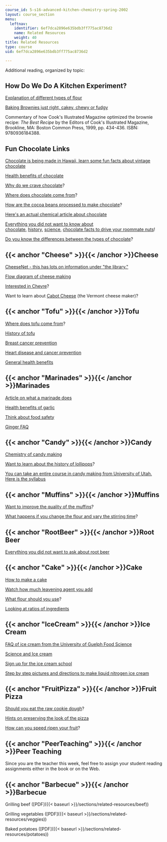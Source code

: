 ```yaml
---
course_id: 5-s16-advanced-kitchen-chemistry-spring-2002
layout: course_section
menu:
  leftnav:
    identifier: 6ef7dca2896e635bdb3ff775ac8736d2
    name: Related Resources
    weight: 40
title: Related Resources
type: course
uid: 6ef7dca2896e635bdb3ff775ac8736d2

---
```


Additional reading, organized by topic:

How Do We Do A Kitchen Experiment?
----------------------------------

[Explanation of different types of flour](http://www.taunton.com/finecooking/articles/choosing-flour-for-baking.aspx)

[Baking Brownies just right, cakey, chewy or fudgy](http://www.taunton.com/finecooking/articles/how-to/brownies-chewy-cakey-fudgy.aspx)

Commentary of how Cook's Illustrated Magazine optimized the brownie recipe: _The Best Recipe_ by the Editors of Cook's Illustrated Magazine, Brookline, MA: Boston Common Press, 1999, pp. 434-436. ISBN: 9780936184388.

Fun Chocolate Links
-------------------

[Chocolate is being made in Hawaii, learn some fun facts about vintage chocolate](http://www.hawaiianchocolate.com/)

[Health benefits of chocolate](http://www.exploratorium.edu/exploring/exploring_chocolate/choc_7.html)

[Why do we crave chocolate](http://www.exploratorium.edu/exploring/exploring_chocolate/choc_8.html)?

[Where does chocolate come from](http://www.exploratorium.edu/exploring/exploring_chocolate/choc_2.html)?

[How are the cocoa beans processed to make chocolate](http://www.foodsci.uoguelph.ca/deicon/chocolate.gif)?

[Here's an actual chemical article about chocolate](http://pubs.acs.org/cen/whatstuff/stuff/7849sci5.html)

[Everything you did not want to know about chocolate](http://web.archive.org/web/20030608213756/www.cbc.ca/news/indepth/chocolate/), [history](http://web.archive.org/web/20030620155502/www.cbc.ca/news/indepth/chocolate/history.html), [science](http://web.archive.org/web/20030707140906/www.cbc.ca/news/indepth/chocolate/science.html), [chocolate facts to drive your roommate nuts](http://web.archive.org/web/20011116215817/www.cbc.ca/news/indepth/chocolate/nuts.html)!

[Do you know the differences between the types of chocolate](http://www.taunton.com/finecooking/articles/sorting-out-chocolate.aspx)?

{{< anchor "Cheese" >}}{{< /anchor >}}Cheese
--------------------------------------------

[CheeseNet - this has lots on information under "the library."](http://web.archive.org/web/20020122062720/http://cheesenet.wgx.com/)

[Flow diagram of cheese making](http://web.archive.org/web/20020611182850/http://www.ebs.hw.ac.uk/SDA/cheese2.html)

[Interested in Chevre](http://www.cypressgrovechevre.com/experience/section_2.1.html)?

Want to learn about [Cabot Cheese](http://www.cabotcheese.com/) (the Vermont cheese maker)?

{{< anchor "Tofu" >}}{{< /anchor >}}Tofu
----------------------------------------

[Where does tofu come from](http://www.soymilkmaker.com/making_tofu.html)?

[History of tofu](http://www.soya.be/history-of-tofu.php)

[Breast cancer prevention](http://www.mnwelldir.org/docs/cancer2/breast.htm#Soy)

[Heart disease and cancer prevention](http://www.cancertutor.com/Prevention.html)

[General health benefits](http://web.archive.org/web/20040817094617/http://ndnd.essortment.com/soyhealthbenef_rsdr.htm)

{{< anchor "Marinades" >}}{{< /anchor >}}Marinades
--------------------------------------------------

[Article on what a marinade does](http://www.foodproductdesign.com/articles/2000/06/mastering-marinades.aspx)

[Health benefits of garlic](http://www.garlic-central.com/garlic-health-summary.html)

[Think about food safety](https://www.eatright.org/homefoodsafety/four-steps/refrigerate/how-to-marinate-safely)

[Ginger FAQ](http://www.gingersoftware.com/faq/)

{{< anchor "Candy" >}}{{< /anchor >}}Candy
------------------------------------------

[Chemistry of candy making](https://www.steampoweredfamily.com/candy-science/)

[Want to learn about the history of lollipops](http://www.candy-gift-ideas.net/lollipop_history.htm)?

[You can take an entire course in candy making from University of Utah. Here is the syllabus](http://www.uen.org/Lessonplan/preview.cgi?LPid=1113)

{{< anchor "Muffins" >}}{{< /anchor >}}Muffins
----------------------------------------------

[Want to improve the quality of the muffins](http://web.archive.org/web/20030708005901/http://www.extension.iastate.edu/foodsafety/IBG/05MuffSug.html)?

[What happens if you change the flour and vary the stirring time](http://web.archive.org/web/20030817091618/http://www.extension.iastate.edu/foodsafety/IBG/06MuffFlour.html)?

{{< anchor "RootBeer" >}}{{< /anchor >}}Root Beer
-------------------------------------------------

[Everything you did not want to ask about root beer](http://ask.metafilter.com/94519/Help-me-get-the-fizz-into-my-home-made-root-beer)

{{< anchor "Cake" >}}{{< /anchor >}}Cake
----------------------------------------

[How to make a cake](http://web.archive.org/web/20021023232415/http://www.geocities.com/Heartland/Farm/7446/science.html)

[Watch how much leavening agent you add](http://homecooking.about.com/library/weekly/aa072197.htm)

[What flour should you use](http://www.taunton.com/finecooking/articles/choosing-flour-for-baking.aspx)?

[Looking at ratios of ingredients](http://web.archive.org/web/20030817080020/http://www.extension.iastate.edu/foodsafety/IBG/14CakeForm.html)

{{< anchor "IceCream" >}}{{< /anchor >}}Ice Cream
-------------------------------------------------

[FAQ of ice cream from the University of Guelph Food Science](http://www.foodsci.uoguelph.ca/dairyedu/icecream.html)

[Science and Ice cream](http://www.foodsci.uoguelph.ca/dairyedu/findsci.html)

[Sign up for the ice cream school](http://www.foodsci.uoguelph.ca/dairyedu/iccourse.html)

[Step by step pictures and directions to make liquid nitrogen ice cream](http://www.stevespanglerscience.com/lab/experiments/liquid-nitrogen-ice-cream)

{{< anchor "FruitPizza" >}}{{< /anchor >}}Fruit Pizza
-----------------------------------------------------

[Should you eat the raw cookie dough](https://mailtribune.com/lifestyle/food/the-cdc-keeps-warning-people-not-to-eat-raw-cookie-dough-even-though-its-delicious)?

[Hints on preserving the look of the pizza](http://web.archive.org/web/20041206000909/http://www.newsherald.com/archive/food/chef7128.htm)

[How can you speed ripen your fruit](http://www.taunton.com/finecooking/articles/choosing-ripe-fruit.aspx)?

{{< anchor "PeerTeaching" >}}{{< /anchor >}}Peer Teaching
---------------------------------------------------------

Since you are the teacher this week, feel free to assign your student reading assignments either in the book or on the Web.

{{< anchor "Barbecue" >}}{{< /anchor >}}Barbecue
------------------------------------------------

Grilling beef ([PDF]({{< baseurl >}}/sections/related-resources/beef))

Grilling vegetables ([PDF]({{< baseurl >}}/sections/related-resources/veggies))

Baked potatoes ([PDF]({{< baseurl >}}/sections/related-resources/potatoes))